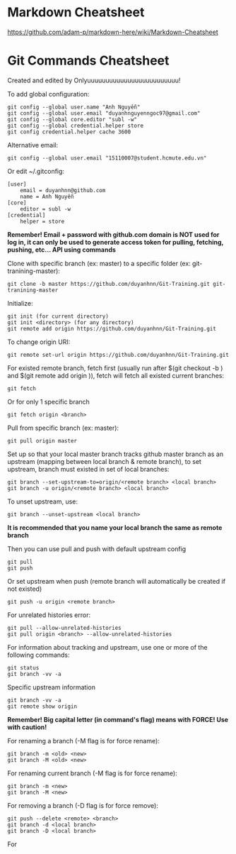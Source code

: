 # Markdown Cheatsheet
https://github.com/adam-p/markdown-here/wiki/Markdown-Cheatsheet

# Git Commands Cheatsheet
Created and edited by Onlyuuuuuuuuuuuuuuuuuuuuuuuuu!

To add global configuration:

```$xslt
git config --global user.name "Anh Nguyễn"
git config --global user.email "duyanhnguyenngoc97@gmail.com"
git config --global core.editor "subl -w"
git config --global credential.helper store
git config credential.helper cache 3600
```
Alternative email:
```$xslt
git config --global user.email "15110007@student.hcmute.edu.vn"
```
Or edit ~/.gitconfig:
```$xslt
[user]
	email = duyanhnn@github.com
	name = Anh Nguyễn
[core]
	editor = subl -w
[credential]
	helper = store
```
**Remember! Email + password with github.com domain is NOT used for log in, it can only be used to generate access token for pulling, fetching, pushing, etc... API using commands**

Clone with specific branch (ex: master) to a specific folder (ex: git-tranining-master):
```$xslt
git clone -b master https://github.com/duyanhnn/Git-Training.git git-tranining-master
```
Initialize:
```$xslt
git init (for current directory)
git init <directory> (for any directory)
git remote add origin https://github.com/duyanhnn/Git-Training.git
```
To change origin URI:
```$xslt
git remote set-url origin https://github.com/duyanhnn/Git-Training.git
```
For existed remote branch, fetch first (usually run after $(git checkout -b <branch>) and $(git remote add origin <URI>)), fetch will fetch all existed current branches:
```$xslt
git fetch
```
Or for only 1 specific branch
```$xslt
git fetch origin <branch>
```
Pull from specific branch (ex: master):
```$xslt
git pull origin master
```
Set up so that your local master branch tracks github master branch as an upstream (mapping between local branch & remote branch),
to set upstream, branch must existed in set of local branches:
```$xslt
git branch --set-upstream-to=origin/<remote branch> <local branch>
git branch -u origin/<remote branch> <local branch>
```
To unset upstream, use:
```$xslt
git branch --unset-upstream <local branch>
```
**It is recommended that you name your local branch the same as remote branch**

Then you can use pull and push with default upstream config
```$xslt
git pull
git push
```
Or set upstream when push (remote branch will automatically be created if not existed)
```$xslt
git push -u origin <remote branch>
```
For unrelated histories error:
```$xslt
git pull --allow-unrelated-histories
git pull origin <branch> --allow-unrelated-histories
```
For information about tracking and upstream, use one or more of the following commands:
```$xslt
git status
git branch -vv -a
```
Specific upstream information
```$xslt
git branch -vv -a
git remote show origin
```
**Remember! Big capital letter (in command's flag) means with FORCE! Use with caution!**

For renaming a branch (-M flag is for force rename):
```$xslt
git branch -m <old> <new>
git branch -M <old> <new>
```
For renaming current branch (-M flag is for force rename):
```$xslt
git branch -m <new>
git branch -M <new>
```
For removing a branch (-D flag is for force remove):
```$xslt
git push --delete <remote> <branch>
git branch -d <local branch>
git branch -D <local branch>
```
For 
